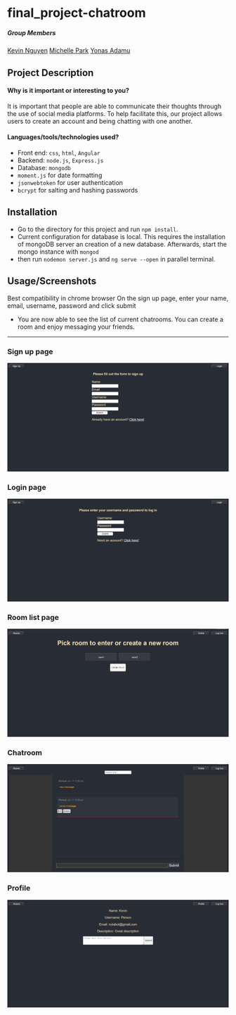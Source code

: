 # final_project-chatroom
  ##### Group Members
 [Kevin Nguyen](https://github.com/kevnguy) 
[Michelle Park](https://github.com/tomatomodest) 
[Yonas Adamu](https://github.com/Yonas-A)
 
## Project Description
#### Why is it important or interesting to you?
It is important that people are able to communicate their thoughts through the use of social media platforms. To help facilitate this, our project allows users to create an account and being chatting with one another.

#### Languages/tools/technologies used?
 -  Front end: `css`, `html`, `Angular`
 - Backend: `node.js`, `Express.js`
 - Database: `mongodb`
 - `moment.js` for date formatting 
 - `jsonwebtoken` for user authentication 
 - `bcrypt` for salting and hashing passwords

  
## Installation
- Go to the directory for this project and run `npm install`.
- Current configuration for database is local. This requires the installation of mongoDB server an creation of a new database. Afterwards, start the mongo instance with `mongod`
- then run `nodemon server.js` and `ng serve --open` in parallel terminal.

## Usage/Screenshots
Best compatibility in chrome browser
On the sign up page, enter your name, email, username, password and click submit
- You are now able to see the list of current chatrooms. You can create a room and enjoy messaging your friends.
---
### Sign up page
![Signup](/images/signup.png)

### Login page
![Login](/images/Login.png)

### Room list page
![Rooms page](/images/roomlist.png)

### Chatroom
![chatroom](/images/chatroom.png)

### Profile
![profile](/images/Profile.png)
